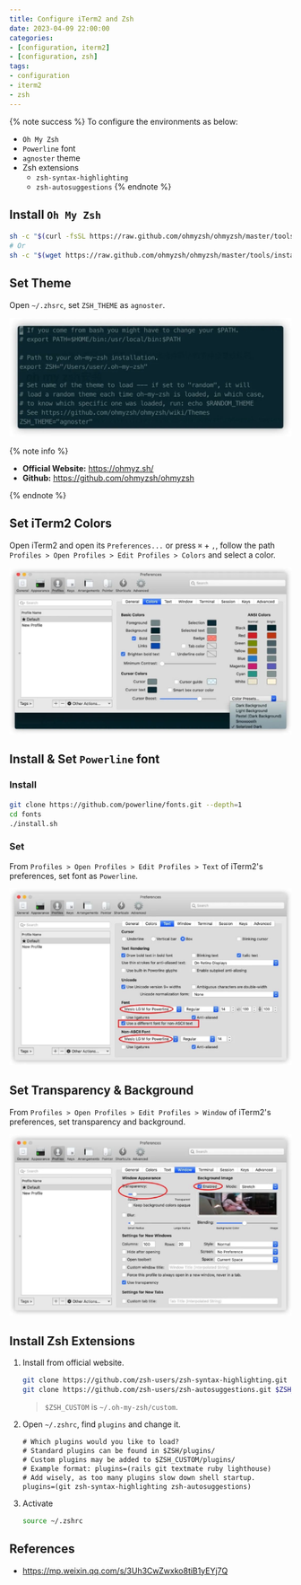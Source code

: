 ```yaml
---
title: Configure iTerm2 and Zsh
date: 2023-04-09 22:00:00
categories:
- [configuration, iterm2]
- [configuration, zsh]
tags:
- configuration
- iterm2
- zsh
---
```


{% note success %}
To configure the environments as below:

- `Oh My Zsh`
- `Powerline` font
- `agnoster` theme
- Zsh extensions
  - `zsh-syntax-highlighting`
  - `zsh-autosuggestions`
{% endnote %}

## Install `Oh My Zsh`

```bash
sh -c "$(curl -fsSL https://raw.github.com/ohmyzsh/ohmyzsh/master/tools/install.sh)"
# Or
sh -c "$(wget https://raw.github.com/ohmyzsh/ohmyzsh/master/tools/install.sh -O -)"
```

## Set Theme

Open `~/.zhsrc`, set `ZSH_THEME` as `agnoster`.

![theme](/resources/Configure-iTerm2-zsh/img/theme.jpeg)

{% note info %}

- **Official Website:** <https://ohmyz.sh/>
- **Github:** <https://github.com/ohmyzsh/ohmyzsh>

{% endnote %}

## Set iTerm2 Colors

Open iTerm2 and open its `Preferences...` or press `⌘` + `,`, follow the path `Profiles > Open Profiles > Edit Profiles > Colors` and select a color.

![Colors](/resources/Configure-iTerm2-zsh/img/iTerm2_colors.jpeg)

## Install & Set `Powerline` font

### Install

```bash
git clone https://github.com/powerline/fonts.git --depth=1
cd fonts
./install.sh
```

### Set

From `Profiles > Open Profiles > Edit Profiles > Text` of iTerm2's preferences, set font as `Powerline`.

![iTerm2 font](/resources/Configure-iTerm2-zsh/img/iTerm2_font.jpeg)

## Set Transparency & Background

From `Profiles > Open Profiles > Edit Profiles > Window` of iTerm2's preferences, set transparency and background.

![iTerm2 transparency & background](/resources/Configure-iTerm2-zsh/img/iTerm2_background.jpeg)

## Install Zsh Extensions

1. Install from official website.

    ```bash
    git clone https://github.com/zsh-users/zsh-syntax-highlighting.git $ZSH_CUSTOM/plugins/zsh-syntax-highlighting
    git clone https://github.com/zsh-users/zsh-autosuggestions.git $ZSH_CUSTOM/plugins/zsh-autosuggestions
    ```

    > `$ZSH_CUSTOM` is `~/.oh-my-zsh/custom`.

2. Open `~/.zshrc`, find `plugins` and change it.

    ```vim
    # Which plugins would you like to load?
    # Standard plugins can be found in $ZSH/plugins/
    # Custom plugins may be added to $ZSH_CUSTOM/plugins/
    # Example format: plugins=(rails git textmate ruby lighthouse)
    # Add wisely, as too many plugins slow down shell startup.
    plugins=(git zsh-syntax-highlighting zsh-autosuggestions)
    ```

3. Activate

    ```bash
    source ~/.zshrc
    ```

## References

- <https://mp.weixin.qq.com/s/3Uh3CwZwxko8tiB1yEYj7Q>
